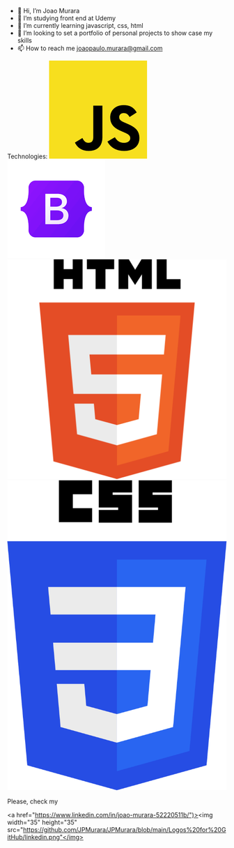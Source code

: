 - 👋 Hi, I’m Joao Murara
- 👀 I’m studying front end at Udemy
- 🌱 I’m currently learning javascript, css, html
- 💞️ I’m looking to set a portfolio of personal projects to show case my skills
- 📫 How to reach me joaopaulo.murara@gmail.com

Technologies: ![alt text](https://github.com/JPMurara/JPMurara/blob/main/Logos%20for%20GitHub/js%20logo.png) ![alt text](https://github.com/JPMurara/JPMurara/blob/main/Logos%20for%20GitHub/bootstrap%20logo.png) ![alt text](https://github.com/JPMurara/JPMurara/blob/main/Logos%20for%20GitHub/html%20logo.png) ![alt text](https://github.com/JPMurara/JPMurara/blob/main/Logos%20for%20GitHub/CSS3_logo_and_wordmark.svg.png) 

Please, check my <p> <a href="https://www.linkedin.com/in/joao-murara-52220511b/")><img width="35" height="35" src="https://github.com/JPMurara/JPMurara/blob/main/Logos%20for%20GitHub/linkedin.png"</img></a>
